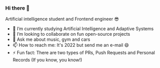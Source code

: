 ### Hi there 👋

Artificial intelligence student and Frontend engineer 😎

<!-- - 🔭 I’m currently working on recreating some Apple product websites -->
- 🌱 I’m currently studying Artificial Intelligence and Adaptive Systems
- 👯 I’m looking to collaborate on fun open-source projects
- 💬 Ask me about music, gym and cars
- 📫 How to reach me: It's 2022 but send me an e-mail 😄
- ⚡ Fun fact: There are two types of PRs, Push Requests and Personal Records (If you know, you know!)

<!--
**JohnOlushola/JohnOlushola** is a ✨ _special_ ✨ repository because its `README.md` (this file) appears on your GitHub profile.

Here are some ideas to get you started:

- 🔭 I’m currently working on ...
- 🌱 I’m currently learning ...
- 👯 I’m looking to collaborate on ...
- 🤔 I’m looking for help with ...
- 💬 Ask me about ...
- 📫 How to reach me: ...
- 😄 Pronouns: ...
- ⚡ Fun fact: ...
-->
